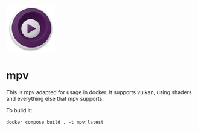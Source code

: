 ![mpv logo](https://raw.githubusercontent.com/mpv-player/mpv.io/master/source/images/mpv-logo-128.png)

# mpv

This is mpv adapted for usage in docker. It supports vulkan, using shaders and everything else that mpv supports.

To build it:
```shell
docker compose build . -t mpv:latest
```

